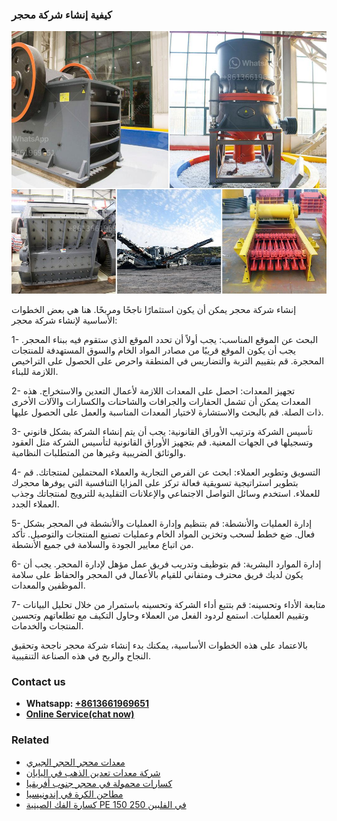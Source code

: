 <h3>كيفية إنشاء شركة محجر</h3><img src='1701853323.jpg' alt=''><p>إنشاء شركة محجر يمكن أن يكون استثمارًا ناجحًا ومربحًا. هنا هي بعض الخطوات الأساسية لإنشاء شركة محجر:</p><p>1- البحث عن الموقع المناسب: يجب أولاً أن تحدد الموقع الذي ستقوم فيه ببناء المحجر. يجب أن يكون الموقع قريبًا من مصادر المواد الخام والسوق المستهدفة للمنتجات المحجرة. قم بتقييم التربة والتضاريس في المنطقة واحرص على الحصول على التراخيص اللازمة للبناء.</p><p>2- تجهيز المعدات: احصل على المعدات اللازمة لأعمال التعدين والاستخراج. هذه المعدات يمكن أن تشمل الحفارات والجرافات والشاحنات والكسارات والآلات الأخرى ذات الصلة. قم بالبحث والاستشارة لاختيار المعدات المناسبة والعمل على الحصول عليها.</p><p>3- تأسيس الشركة وترتيب الأوراق القانونية: يجب أن يتم إنشاء الشركة بشكل قانوني وتسجيلها في الجهات المعنية. قم بتجهيز الأوراق القانونية لتأسيس الشركة مثل العقود والوثائق الضريبية وغيرها من المتطلبات النظامية.</p><p>4- التسويق وتطوير العملاء: ابحث عن الفرص التجارية والعملاء المحتملين لمنتجاتك. قم بتطوير استراتيجية تسويقية فعالة تركز على المزايا التنافسية التي يوفرها محجرك للعملاء. استخدم وسائل التواصل الاجتماعي والإعلانات التقليدية للترويج لمنتجاتك وجذب العملاء الجدد.</p><p>5- إدارة العمليات والأنشطة: قم بتنظيم وإدارة العمليات والأنشطة في المحجر بشكل فعال. ضع خطط لسحب وتخزين المواد الخام وعمليات تصنيع المنتجات والتوصيل. تأكد من اتباع معايير الجودة والسلامة في جميع الأنشطة.</p><p>6- إدارة الموارد البشرية: قم بتوظيف وتدريب فريق عمل مؤهل لإدارة المحجر. يجب أن يكون لديك فريق محترف ومتفاني للقيام بالأعمال في المحجر والحفاظ على سلامة الموظفين والمعدات.</p><p>7- متابعة الأداء وتحسينه: قم بتتبع أداء الشركة وتحسينه باستمرار من خلال تحليل البيانات وتقييم العمليات. استمع لردود الفعل من العملاء وحاول التكيف مع تطلعاتهم وتحسين المنتجات والخدمات.</p><p>بالاعتماد على هذه الخطوات الأساسية، يمكنك بدء إنشاء شركة محجر ناجحة وتحقيق النجاح والربح في هذه الصناعة التنقيبية.</p><h3>Contact us</h3><ul><li><strong>Whatsapp:&nbsp;<a href="https://wa.me/8613661969651">+8613661969651</a></strong></li><li><a href="https://swt.shibang-china.com/?git&amp;zhl&amp;كيفية إنشاء شركة محجر"><strong>Online Service(chat now)</strong></a></li></ul><h3>Related</h3><ul><li><a href='معدات محجر الحجر الجيري.md'>معدات محجر الحجر الجيري</a></li><li><a href='شركة معدات تعدين الذهب في اليابان.md'>شركة معدات تعدين الذهب في اليابان</a></li><li><a href='كسارات محمولة في محجر جنوب أفريقيا.md'>كسارات محمولة في محجر جنوب أفريقيا</a></li><li><a href='مطاحن الكرة في إندونيسيا.md'>مطاحن الكرة في إندونيسيا</a></li><li><a href='كسارة الفك الصينية PE 150 250 في الفلبين.md'>كسارة الفك الصينية PE 150 250 في الفلبين</a></li></ul>
